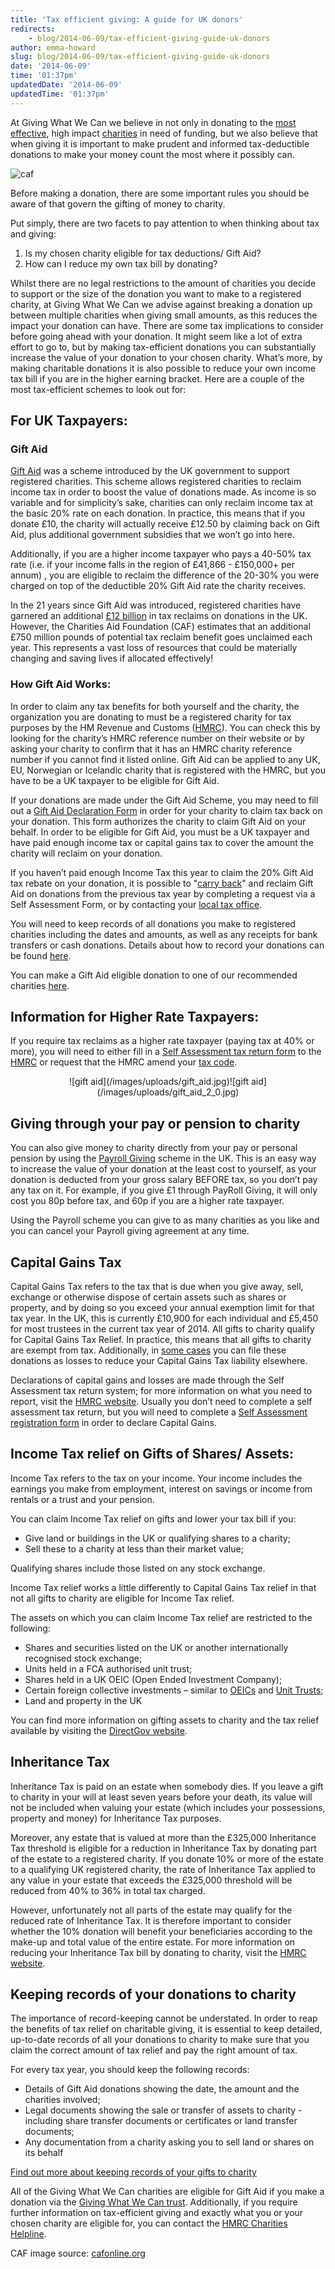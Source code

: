 ```yaml
---
title: 'Tax efficient giving: A guide for UK donors'
redirects:
    - blog/2014-06-09/tax-efficient-giving-guide-uk-donors
author: emma-howard
slug: blog/2014-06-09/tax-efficient-giving-guide-uk-donors
date: '2014-06-09'
time: '01:37pm'
updatedDate: '2014-06-09'
updatedTime: '01:37pm'
---
```

At Giving What We Can we believe in not only in donating to the [most effective](http://www.givingwhatwecan.org/about-us/how-we-assess-charities), high impact [charities](http://www.givingwhatwecan.org/top-charities) in need of funding, but we also believe that when giving it is important to make prudent and informed tax-deductible donations to make your money count the most where it possibly can.

![caf](/images/uploads/cafgiftaid_0.jpg)

Before making a donation, there are some important rules you should be aware of that govern the gifting of money to charity.

Put simply, there are two facets to pay attention to when thinking about tax and giving:

1.  Is my chosen charity eligible for tax deductions/ Gift Aid?
2.  How can I reduce my own tax bill by donating?

Whilst there are no legal restrictions to the amount of charities you decide to support or the size of the donation you want to make to a registered charity, at Giving What We Can we advise against breaking a donation up between multiple charities when giving small amounts, as this reduces the impact your donation can have. There are some tax implications to consider before going ahead with your donation. It might seem like a lot of extra effort to go to, but by making tax-efficient donations you can substantially increase the value of your donation to your chosen charity. What’s more, by making charitable donations it is also possible to reduce your own income tax bill if you are in the higher earning bracket. Here are a couple of the most tax-efficient schemes to look out for:

## For UK Taxpayers:

### Gift Aid

[Gift Aid](https://www.gov.uk/donating-to-charity/gift-aid) was a scheme introduced by the UK government to support registered charities. This scheme allows registered charities to reclaim income tax in order to boost the value of donations made. As income is so variable and for simplicity’s sake, charities can only reclaim income tax at the basic 20% rate on each donation. In practice, this means that if you donate £10, the charity will actually receive £12.50 by claiming back on Gift Aid, plus additional government subsidies that we won’t go into here.

Additionally, if you are a higher income taxpayer who pays a 40-50% tax rate (i.e. if your income falls in the region of £41,866 - £150,000+ per annum) , you are eligible to reclaim the difference of the 20-30% you were charged on top of the deductible 20% Gift Aid rate the charity receives.

In the 21 years since Gift Aid was introduced, registered charities have garnered an additional [£12 billion](http://www.dsc.org.uk/PolicyandResearch/Research/main_content/GiftAid.pdf) in tax reclaims on donations in the UK. However, the Charities Aid Foundation (CAF) estimates that an additional £750 million pounds of potential tax reclaim benefit goes unclaimed each year. This represents a vast loss of resources that could be materially changing and saving lives if allocated effectively!

### How Gift Aid Works:

In order to claim any tax benefits for both yourself and the charity, the organization you are donating to must be a registered charity for tax purposes by the HM Revenue and Customs ([HMRC](http://www.money.co.uk/php/jumpsite.php?termId=155861&pageId=228047&categoryId=594)). You can check this by looking for the charity’s HMRC reference number on their website or by asking your charity to confirm that it has an HMRC charity reference number if you cannot find it listed online. Gift Aid can be applied to any UK, EU, Norwegian or Icelandic charity that is registered with the HMRC, but you have to be a UK taxpayer to be eligible for Gift Aid.

If your donations are made under the Gift Aid Scheme, you may need to fill out a [Gift Aid Declaration Form](http://www.institute-of-fundraising.org.uk/library/gift-aid-oral-declaration-1/) in order for your charity to claim tax back on your donation. This form authorizes the charity to claim Gift Aid on your behalf. In order to be eligible for Gift Aid, you must be a UK taxpayer and have paid enough income tax or capital gains tax to cover the amount the charity will reclaim on your donation.

If you haven’t paid enough Income Tax this year to claim the 20% Gift Aid tax rebate on your donation, it is possible to "[carry back](http://www.hmrc.gov.uk/individuals/giving/gift-aid.htm#5)" and reclaim Gift Aid on donations from the previous tax year by completing a request via a Self Assessment Form, or by contacting your [local tax office](http://search2.hmrc.gov.uk/kbroker/hmrc/locator/locator.jsp?type=1).

You will need to keep records of all donations you make to registered charities including the dates and amounts, as well as any receipts for bank transfers or cash donations. Details about how to record your donations can be found [here](https://www.gov.uk/donating-to-charity/keeping-records).

You can make a Gift Aid eligible donation to one of our recommended charities [here](http://www.givingwhatwecan.org/trust).

## Information for Higher Rate Taxpayers:

If you require tax reclaims as a higher rate taxpayer (paying tax at 40% or more), you will need to either fill in a [Self Assessment tax return form](https://www.gov.uk/self-assessment-tax-returns) to the [HMRC](https://www.gov.uk/donating-to-charity/gift-aid) or request that the HMRC amend your [tax code](https://www.gov.uk/reporting-your-tax-code-as-wrong).

<center>![gift aid](/images/uploads/gift_aid.jpg)![gift aid](/images/uploads/gift_aid_2_0.jpg)</center>

## Giving through your pay or pension to charity

You can also give money to charity directly from your pay or personal pension by using the [Payroll Giving](http://www.payrollgiving.co.uk/) scheme in the UK. This is an easy way to increase the value of your donation at the least cost to yourself, as your donation is deducted from your gross salary BEFORE tax, so you don’t pay any tax on it. For example, if you give £1 through PayRoll Giving, it will only cost you 80p before tax, and 60p if you are a higher rate taxpayer.

Using the Payroll scheme you can give to as many charities as you like and you can cancel your Payroll giving agreement at any time.

## Capital Gains Tax

Capital Gains Tax refers to the tax that is due when you give away, sell, exchange or otherwise dispose of certain assets such as shares or property, and by doing so you exceed your annual exemption limit for that tax year. In the UK, this is currently £10,900 for each individual and £5,450 for most trustees in the current tax year of 2014\. All gifts to charity qualify for Capital Gains Tax Relief. In practice, this means that all gifts to charity are exempt from tax. Additionally, in [some cases](http://www.payrollgiving.co.uk/) you can file these donations as losses to reduce your Capital Gains Tax liability elsewhere.

Declarations of capital gains and losses are made through the Self Assessment tax return system; for more information on what you need to report, visit the [HMRC website](http://www.money.co.uk/php/callsite.php?url=http://www.hmrc.gov.uk/cgt/intro/report-gain.htm&channel=ATCL&subchannel=LK01&subcatgroup=36). Usually you don’t need to complete a self assessment tax return, but you will need to complete a [Self Assessment registration form](http://www.money.co.uk/php/callsite.php?url=http://www.hmrc.gov.uk/sa/forms/sa1.pdf&channel=ATCL&subchannel=LK01&subcatgroup=36) in order to declare Capital Gains.

## Income Tax relief on Gifts of Shares/ Assets:

Income Tax refers to the tax on your income. Your income includes the earnings you make from employment, interest on savings or income from rentals or a trust and your pension.

You can claim Income Tax relief on gifts and lower your tax bill if you:

*   Give land or buildings in the UK or qualifying shares to a charity;
*   Sell these to a charity at less than their market value;

Qualifying shares include those listed on any stock exchange.

Income Tax relief works a little differently to Capital Gains Tax relief in that not all gifts to charity are eligible for Income Tax relief.

The assets on which you can claim Income Tax relief are restricted to the following:

*   Shares and securities listed on the UK or another internationally recognised stock exchange;
*   Units held in a FCA authorised unit trust;
*   Shares held in a UK OEIC (Open Ended Investment Company);
*   Certain foreign collective investments – similar to [OEICs](http://www.money.co.uk/oeics.htm) and [Unit Trusts](http://www.money.co.uk/unit-trusts.htm);
*   Land and property in the UK

You can find more information on gifting assets to charity and the tax relief available by visiting the [DirectGov website](http://www.money.co.uk/php/callsite.php?url=http://www.direct.gov.uk/en/MoneyTaxAndBenefits/ManagingMoney/GivingMoneyToCharity/DG_078329&channel=ATCL&subchannel=LK01&subcatgroup=36).

## Inheritance Tax

Inheritance Tax is paid on an estate when somebody dies. If you leave a gift to charity in your will at least seven years before your death, its value will not be included when valuing your estate (which includes your possessions, property and money) for Inheritance Tax purposes.

Moreover, any estate that is valued at more than the £325,000 Inheritance Tax threshold is eligible for a reduction in Inheritance Tax by donating part of the estate to a registered charity. If you donate 10% or more of the estate to a qualifying UK registered charity, the rate of Inheritance Tax applied to any value in your estate that exceeds the £325,000 threshold will be reduced from 40% to 36% in total tax charged.

However, unfortunately not all parts of the estate may qualify for the reduced rate of Inheritance Tax. It is therefore important to consider whether the 10% donation will benefit your beneficiaries according to the make-up and total value of the entire estate. For more information on reducing your Inheritance Tax bill by donating to charity, visit the [HMRC website](http://www.money.co.uk/php/callsite.php?url=http://www.hmrc.gov.uk/inheritancetax/pass-money-property/charity-reduce.htm&channel=ATCL&subchannel=LK01&subcatgroup=36).

## Keeping records of your donations to charity

The importance of record-keeping cannot be understated. In order to reap the benefits of tax relief on charitable giving, it is essential to keep detailed, up-to-date records of all your donations to charity to make sure that you claim the correct amount of tax relief and pay the right amount of tax.

For every tax year, you should keep the following records:

*   Details of Gift Aid donations showing the date, the amount and the charities involved;
*   Legal documents showing the sale or transfer of assets to charity - including share transfer documents or certificates or land transfer documents;
*   Any documentation from a charity asking you to sell land or shares on its behalf

[Find out more about keeping records of your gifts to charity](http://www.hmrc.gov.uk/individuals/giving/record-keeping.htm)

All of the Giving What We Can charities are eligible for Gift Aid if you make a donation via the [Giving What We Can trust](http://www.givingwhatwecan.org/trust). Additionally, if you require further information on tax-efficient giving and exactly what you or your chosen charity are eligible for, you can contact the [HMRC Charities Helpline](http://search.hmrc.gov.uk/kb5/hmrc/contactus/home.page).

CAF image source: [cafonline.org](https://www.cafonline.org/)
